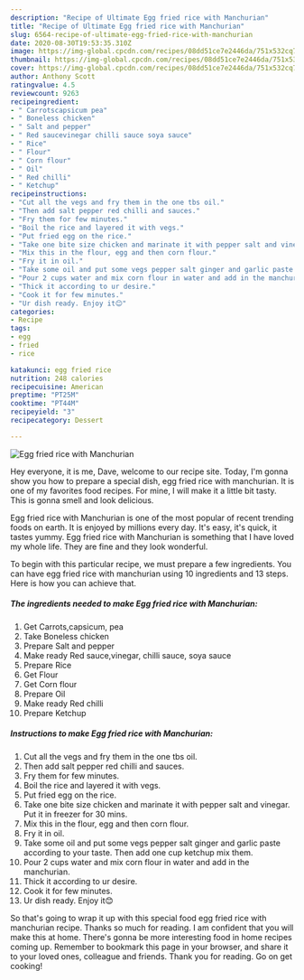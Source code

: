 ```yaml
---
description: "Recipe of Ultimate Egg fried rice with Manchurian"
title: "Recipe of Ultimate Egg fried rice with Manchurian"
slug: 6564-recipe-of-ultimate-egg-fried-rice-with-manchurian
date: 2020-08-30T19:53:35.310Z
image: https://img-global.cpcdn.com/recipes/08dd51ce7e2446da/751x532cq70/egg-fried-rice-with-manchurian-recipe-main-photo.jpg
thumbnail: https://img-global.cpcdn.com/recipes/08dd51ce7e2446da/751x532cq70/egg-fried-rice-with-manchurian-recipe-main-photo.jpg
cover: https://img-global.cpcdn.com/recipes/08dd51ce7e2446da/751x532cq70/egg-fried-rice-with-manchurian-recipe-main-photo.jpg
author: Anthony Scott
ratingvalue: 4.5
reviewcount: 9263
recipeingredient:
- " Carrotscapsicum pea"
- " Boneless chicken"
- " Salt and pepper"
- " Red saucevinegar chilli sauce soya sauce"
- " Rice"
- " Flour"
- " Corn flour"
- " Oil"
- " Red chilli"
- " Ketchup"
recipeinstructions:
- "Cut all the vegs and fry them in the one tbs oil."
- "Then add salt pepper red chilli and sauces."
- "Fry them for few minutes."
- "Boil the rice and layered it with vegs."
- "Put fried egg on the rice."
- "Take one bite size chicken and marinate it with pepper salt and vinegar. Put it in freezer for 30 mins."
- "Mix this in the flour, egg and then corn flour."
- "Fry it in oil."
- "Take some oil and put some vegs pepper salt ginger and garlic paste according to your taste. Then add one cup ketchup mix them."
- "Pour 2 cups water and mix corn flour in water and add in the manchurian."
- "Thick it according to ur desire."
- "Cook it for few minutes."
- "Ur dish ready. Enjoy it😊"
categories:
- Recipe
tags:
- egg
- fried
- rice

katakunci: egg fried rice 
nutrition: 248 calories
recipecuisine: American
preptime: "PT25M"
cooktime: "PT44M"
recipeyield: "3"
recipecategory: Dessert

---
```



![Egg fried rice with Manchurian](https://img-global.cpcdn.com/recipes/08dd51ce7e2446da/751x532cq70/egg-fried-rice-with-manchurian-recipe-main-photo.jpg)

Hey everyone, it is me, Dave, welcome to our recipe site. Today, I'm gonna show you how to prepare a special dish, egg fried rice with manchurian. It is one of my favorites food recipes. For mine, I will make it a little bit tasty. This is gonna smell and look delicious.

Egg fried rice with Manchurian is one of the most popular of recent trending foods on earth. It is enjoyed by millions every day. It's easy, it's quick, it tastes yummy. Egg fried rice with Manchurian is something that I have loved my whole life. They are fine and they look wonderful.




To begin with this particular recipe, we must prepare a few ingredients. You can have egg fried rice with manchurian using 10 ingredients and 13 steps. Here is how you can achieve that.

<!--inarticleads1-->

##### The ingredients needed to make Egg fried rice with Manchurian:

1. Get  Carrots,capsicum, pea
1. Take  Boneless chicken
1. Prepare  Salt and pepper
1. Make ready  Red sauce,vinegar, chilli sauce, soya sauce
1. Prepare  Rice
1. Get  Flour
1. Get  Corn flour
1. Prepare  Oil
1. Make ready  Red chilli
1. Prepare  Ketchup




<!--inarticleads2-->

##### Instructions to make Egg fried rice with Manchurian:

1. Cut all the vegs and fry them in the one tbs oil.
1. Then add salt pepper red chilli and sauces.
1. Fry them for few minutes.
1. Boil the rice and layered it with vegs.
1. Put fried egg on the rice.
1. Take one bite size chicken and marinate it with pepper salt and vinegar. Put it in freezer for 30 mins.
1. Mix this in the flour, egg and then corn flour.
1. Fry it in oil.
1. Take some oil and put some vegs pepper salt ginger and garlic paste according to your taste. Then add one cup ketchup mix them.
1. Pour 2 cups water and mix corn flour in water and add in the manchurian.
1. Thick it according to ur desire.
1. Cook it for few minutes.
1. Ur dish ready. Enjoy it😊




So that's going to wrap it up with this special food egg fried rice with manchurian recipe. Thanks so much for reading. I am confident that you will make this at home. There's gonna be more interesting food in home recipes coming up. Remember to bookmark this page in your browser, and share it to your loved ones, colleague and friends. Thank you for reading. Go on get cooking!
